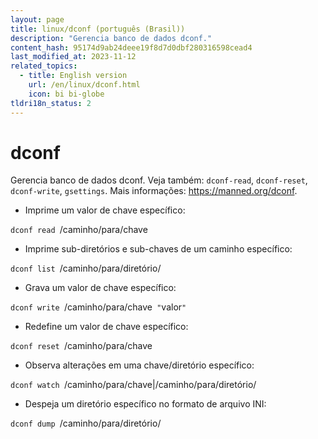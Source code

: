 ```yaml
---
layout: page
title: linux/dconf (português (Brasil))
description: "Gerencia banco de dados dconf."
content_hash: 95174d9ab24deee19f8d7d0dbf280316598cead4
last_modified_at: 2023-11-12
related_topics:
  - title: English version
    url: /en/linux/dconf.html
    icon: bi bi-globe
tldri18n_status: 2
---
```

# dconf

Gerencia banco de dados dconf.
Veja também: `dconf-read`, `dconf-reset`, `dconf-write`, `gsettings`.
Mais informações: <https://manned.org/dconf>.

- Imprime um valor de chave específico:

`dconf read `<span class="tldr-var badge badge-pill bg-dark-lm bg-white-dm text-white-lm text-dark-dm font-weight-bold">/caminho/para/chave</span>

- Imprime sub-diretórios e sub-chaves de um caminho específico:

`dconf list `<span class="tldr-var badge badge-pill bg-dark-lm bg-white-dm text-white-lm text-dark-dm font-weight-bold">/caminho/para/diretório/</span>

- Grava um valor de chave específico:

`dconf write `<span class="tldr-var badge badge-pill bg-dark-lm bg-white-dm text-white-lm text-dark-dm font-weight-bold">/caminho/para/chave</span>` "`<span class="tldr-var badge badge-pill bg-dark-lm bg-white-dm text-white-lm text-dark-dm font-weight-bold">valor</span>`"`

- Redefine um valor de chave específico:

`dconf reset `<span class="tldr-var badge badge-pill bg-dark-lm bg-white-dm text-white-lm text-dark-dm font-weight-bold">/caminho/para/chave</span>

- Observa alterações em uma chave/diretório específico:

`dconf watch `<span class="tldr-var badge badge-pill bg-dark-lm bg-white-dm text-white-lm text-dark-dm font-weight-bold">/caminho/para/chave|/caminho/para/diretório/</span>

- Despeja um diretório específico no formato de arquivo INI:

`dconf dump `<span class="tldr-var badge badge-pill bg-dark-lm bg-white-dm text-white-lm text-dark-dm font-weight-bold">/caminho/para/diretório/</span>
